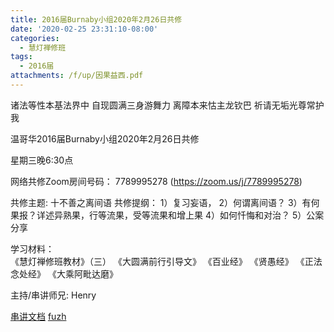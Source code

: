 ```yaml
---
title: 2016届Burnaby小组2020年2月26日共修
date: '2020-02-25 23:31:10-08:00'
categories:
  - 慧灯禅修班
tags:
  - 2016届
attachments: /f/up/因果益西.pdf
---
```

诸法等性本基法界中 自现圆满三身游舞力 离障本来怙主龙钦巴 祈请无垢光尊常护我

温哥华2016届Burnaby小组2020年2月26日共修 

星期三晚6:30点

网络共修Zoom房间号码： 7789995278 (<https://zoom.us/j/7789995278>)

共修主题: 十不善之离间语
共修提纲：
1）复习妄语，
2）何谓离间语？
3）有何果报？详述异熟果，行等流果，受等流果和增上果
4）如何忏悔和对治？
5）公案分享

学习材料：  
《慧灯禅修班教材》（三） 
《大圆满前行引导文》
《百业经》
《贤愚经》
《正法念处经》
《大乘阿毗达磨》

主持/串讲师兄: Henry

[串讲文档](/f/up/十不善之离间语.ppt)
[fuzh](/f/up/因果益西.pdf)
